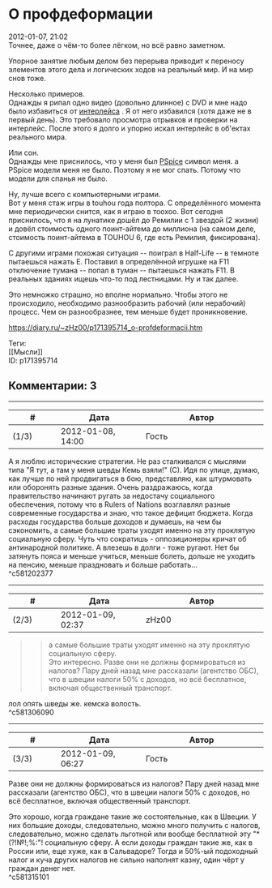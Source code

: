О профдеформации
================

  
2012-01-07, 21:02  
 Точнее, даже о чём-то более лёгком, но всё равно заметном.   
   
 Упорное занятие любым делом без перерыва приводит к переносу элементов этого дела и логических ходов на реальный мир. И на мир снов тоже.   
   
 Несколько примеров.   
 Однажды я рипал одно видео (довольно длинное) с DVD и мне надо было избавиться от  [интерлейса](https://ru.wikipedia.org/wiki/Интерлейс)  . Я от него избавился (хотя даже не в первый день). Это требовало просмотра отрывков и проверки на интерлейс. После этого я долго и упорно искал интерлейс в об'ектах реального мира.   
   
 Или сон.   
 Однажды мне приснилось, что у меня был  [PSpice](https://ru.wikipedia.org/wiki/PSpice)  символ меня. а PSpice модели меня не было. Поэтому я не мог спать. Потому что модели для спанья не было.   
   
 Ну, лучше всего с компьютерными играми.   
 Вот у меня стаж игры в touhou года полтора. С определённого момента мне периодически снится, как я играю в тоохоо. Вот сегодня приснилось, что я на лунатике дошёл до Ремилии с 1 звездой (2 жизни) и довёл стоимость одного поинт-айтема до миллиона (на самом деле, стоимость поинт-айтема в TOUHOU 6, где есть Ремилия, фиксирована).   
   
 С другими играми похожая ситуация -- поиграл в Half-Life -- в темноте пытаешься нажать E. Поставил в определённой игрушке на F11 отключение тумана -- попал в туман -- пытаешься нажать F11. В реальных зданиях ищешь что-то под лестницами. Ну и так далее.   
   
 Это немножко страшно, но вполне нормально. Чтобы этого не происходило, необходимо разнообразить рабочий (или нерабочий) процесс. Чем он разнообразнее, тем меньше будет проникновение.   
  
<https://diary.ru/~zHz00/p171395714_o-profdeformacii.htm>  
  
Теги:  
[[Мысли]]  
ID: p171395714  


Комментарии: 3
--------------

  


---



|         #         |              Дата              |                     Автор                     |           ID           |
| --- | --- | --- | --- |
| (1/3) | 2012-01-08, 14:00 | Гость | c581202377 |

  
 А я люблю исторические стратегии. Не раз сталкивался с мыслями типа "Я тут, а там у меня шевды Кемь взяли!" (С). Идя по улице, думаю, как лучше по ней продвигаться в бою, представляю, как штурмовать или оборонять разные здания. Очень раздражаюсь, когда правительство начинают ругать за недостачу социального обеспечения, потому что в Rulers of Nations возглавлял разные современные государства и знаю, что такое дефицит бюджета. Когда расходы государства больше доходов и думаешь, на чем бы сэкономить, а самые большие траты уходят именно на эту проклятую социальную сферу. Чуть что сократишь - оппозиционеры кричат об антинародной политике. А влезешь в долги - тоже ругают. Нет бы затянуть пояса и меньше учиться, меньше болеть, дольше не уходить на пенсию, меньше праздновать и больше работать...   
 ^c581202377

---



|         #         |              Дата              |                     Автор                     |           ID           |
| --- | --- | --- | --- |
| (2/3) | 2012-01-09, 02:37 | zHz00 | c581306090 |

  
 >>а самые большие траты уходят именно на эту проклятую социальную сферу.   
 Это интересно. Разве они не должны формироваться из налогов? Пару дней назад мне рассказали (агентство ОБС), что в швеции налоги 50% с доходов, но всё бесплатное, включая общественный транспорт.   
   
  лол опять шведы же. кемска волость.    
 ^c581306090

---



|         #         |              Дата              |                     Автор                     |           ID           |
| --- | --- | --- | --- |
| (3/3) | 2012-01-09, 06:27 | Гость | c581315101 |

  
  Разве они не должны формироваться из налогов? Пару дней назад мне рассказали (агентство ОБС), что в швеции налоги 50% с доходов, но всё бесплатное, включая общественный транспорт.    
   
 Это хорошо, когда граждане такие же состоятельные, как в Швеции. У них большие доходы, следовательно, можно много получить с налогов, следовательно, можно сделать льготной или вообще бесплатной эту "\*(?!№!;%:"! социальную сферу. А если доходы граждан такие же, как в России или, еще хуже, как в Сальвадоре? Тогда и 50%-ый подоходный налог и куча других налогов не сильно наполнят казну, один чёрт у граждан денег нет.   
 ^c581315101